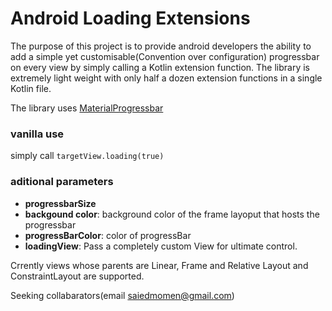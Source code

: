 # Android Loading Extensions

The purpose of this project is to provide android developers the ability to add a simple yet customisable(Convention over configuration) progressbar on every view by simply calling a Kotlin extension function. The library is extremely light weight with only half a dozen extension functions in a single Kotlin file.

The library uses [MaterialProgressbar](https://github.com/DreaminginCodeZH/MaterialProgressBar)

### vanilla use
simply call `targetView.loading(true)`

### aditional parameters
- **progressbarSize**
- **backgound color**: background color of the frame layoput that hosts the progressbar
- **progressBarColor**: color of progressBar
- **loadingView**: Pass a completely custom View for ultimate control.








Crrently views whose parents are Linear, Frame and Relative Layout and ConstraintLayout are supported.

Seeking collabarators(email saiedmomen@gmail.com)
